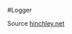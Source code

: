 #Logger

Source [hinchley.net](http://hinchley.net/2013/11/02/creating-a-key-logger-via-a-global-system-hook-using-powershell/)
